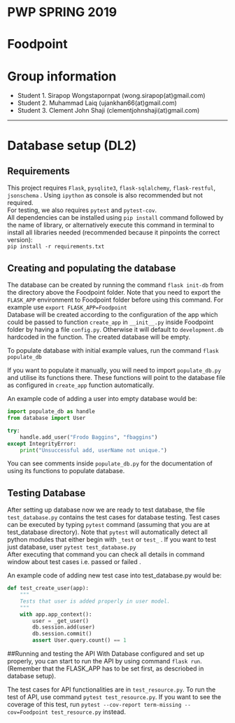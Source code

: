 # PWP SPRING 2019
# Foodpoint
# Group information
* Student 1. Sirapop Wongstapornpat (wong.sirapop(at)gmail.com)
* Student 2. Muhammad Laiq (ujankhan66(at)gmail.com)
* Student 3. Clement John Shaji (clementjohnshaji(at)gmail.com)
-----
# Database setup (DL2)
## Requirements
This project requires `Flask`, `pysqlite3`, `flask-sqlalchemy`, `flask-restful`, `jsonschema` . Using `ipython` as console is also recommended but not required.    
For testing, we also requires `pytest` and `pytest-cov`.    
All dependencies can be installed using `pip install` command followed by the name of library, or alternatively execute this command in terminal to install all libraries needed (recommended because it pinpoints the correct version):     
`pip install -r requirements.txt`    

## Creating and populating the database
The database can be created by running the command `flask init-db` from the directory above the Foodpoint folder. Note that you need to export the `FLASK_APP` environment to Foodpoint folder before using this command. For example use `export FLASK_APP=Foodpoint`    
Database will be created according to the configuration of the app which could be passed to function `create_app` in `__init__.py` inside Foodpoint folder by having a file `config.py`. Otherwise it will default to `development.db` hardcoded in the function. The created database will be empty.    

To populate database with initial example values, run the command `flask populate_db`

If you want to populate it manually, you will need to import `populate_db.py` and utilise its functions there. These functions will point to the database file as configured in `create_app` function automatically.

An example code of adding a user into empty database would be:    
```python
import populate_db as handle
from database import User

try:
    handle.add_user("Frodo Baggins", "fbaggins")
except IntegrityError:
    print("Unsuccessful add, userName not unique.")
```

You can see comments inside `populate_db.py` for the documentation of using its functions to populate database.

## Testing Database
After setting up database now we are ready to test database, the file `test_database.py` contains the test cases for database testing. Test cases can be executed by typing `pytest` command (assuming that you are at test_database directory). Note that `pytest`  will automatically detect all python modules that either begin with `_test` or `test_` . If you want to test just database, user `pytest test_database.py`  
After executing that command you can check all details in command window about test cases i.e. passed or failed .

An example code of adding new test case into test_database.py would be:
```python
def test_create_user(app):
    """
    Tests that user is added properly in user model.
    """
    with app.app_context():
        user = _get_user()
        db.session.add(user)
        db.session.commit()
        assert User.query.count() == 1
```

##Running and testing the API
With Database configured and set up properly, you can start to run the API by using command `flask run`. (Remember that the FLASK_APP has to be set first, as descriobed in database setup).

The test cases for API functionalities are in `test_resource.py`. To run the test of API, use command `pytest test_resource.py`. If you want to see the coverage of this test, run `pytest --cov-report term-missing --cov=Foodpoint test_resource.py` instead.
